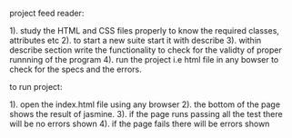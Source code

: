 project feed reader:

1). study the HTML and CSS files properly to know the required classes, attributes etc
2). to start a new suite start it with describe
3). within describe section write the functionality to check for the validty of proper runnning of the program
4). run the project i.e html file in any bowser to check for the specs and the errors.

to run project:

1). open the index.html file using any browser
2). the bottom of the page shows the result of jasmine.
3). if the page runs passing all the test there will be no errors shown
4). if the page fails there will be errors shown 